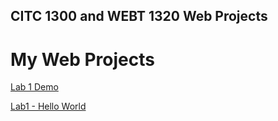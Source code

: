## CITC 1300 and WEBT 1320 Web Projects
 
<h1> My Web Projects</h1>

<a href="lab1demo/index.html">Lab 1 Demo</a>

<a href="Hello_World/index.html" target="_blank">Lab1 - Hello World</a>